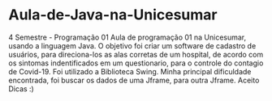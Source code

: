 # Aula-de-Java-na-Unicesumar
4 Semestre - Programação 01
Aula de programação 01 na Unicesumar, usando a linguagem Java.
O objetivo foi criar um software de cadastro de usuários, para direciona-los as alas corretas de um hospital, de acordo com os sintomas indentificados em um questionario, para o controle do contagio de Covid-19.
Foi utilizado a Biblioteca Swing.
Minha principal dificuldade encontrada, foi buscar os dados de uma Jframe, para outra Jframe. 
Aceito Dicas :)
